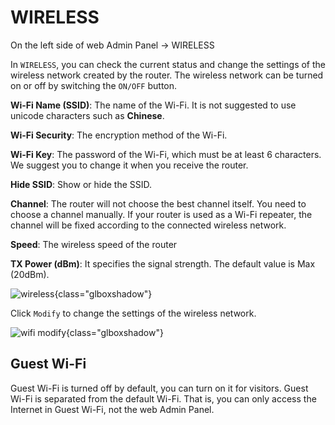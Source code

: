 # WIRELESS

On the left side of web Admin Panel -> WIRELESS

In `WIRELESS`, you can check the current status and change the settings of the wireless network created by the router. The wireless network can be turned on or off by switching the `ON/OFF` button.

**Wi-Fi Name (SSID)**: The name of the Wi-Fi. It is not suggested to use unicode characters such as **Chinese**.

**Wi-Fi Security**: The encryption method of the Wi-Fi.

**Wi-Fi Key**: The password of the Wi-Fi, which must be at least 6 characters. We suggest you to change it when you receive the router.

**Hide SSID**: Show or hide the SSID.

**Channel**: The router will not choose the best channel itself. You need to choose a channel manually. If your router is used as a Wi-Fi repeater, the channel will be fixed according to the connected wireless network.

**Speed**: The wireless speed of the router

**TX Power (dBm)**: It specifies the signal strength. The default value is Max (20dBm).

![wireless](https://static.gl-inet.com/docs/en/3/setup/gl-sf1200/wireless.jpg){class="glboxshadow"}

Click `Modify` to change the settings of the wireless network.

![wifi modify](https://static.gl-inet.com/docs/en/3/setup/gl-sf1200/wireless_modify.jpg){class="glboxshadow"}

## Guest Wi-Fi

Guest Wi-Fi is turned off by default, you can turn on it for visitors. Guest Wi-Fi is separated from the default Wi-Fi. That is, you can only access the Internet in Guest Wi-Fi, not the web Admin Panel.
